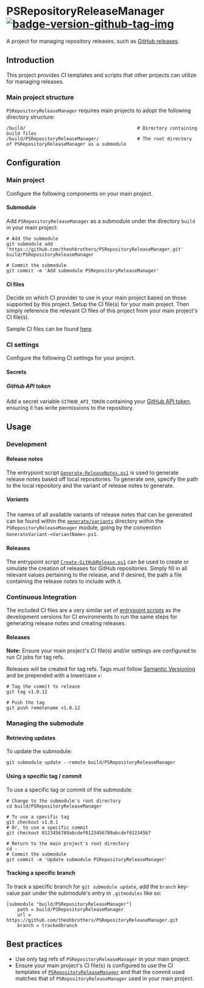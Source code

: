 # PSRepositoryReleaseManager [![badge-version-github-tag-img][]][badge-version-github-tag-src]

[badge-version-github-tag-img]: https://img.shields.io/github/v/tag/theohbrothers/PSRepositoryReleaseManager?style=flat-square
[badge-version-github-tag-src]: https://github.com/theohbrothers/PSRepositoryReleaseManager/releases

A project for managing repository releases, such as [GitHub releases](https://help.github.com/en/articles/about-releases).

## Introduction

This project provides CI templates and scripts that other projects can utilize for managing releases.

### Main project structure

`PSRepositoryReleaseManager` requires main projects to adopt the following directory structure:

```shell
/build/                                         # Directory containing build files
/build/PSRepositoryReleaseManager/              # The root directory of PSRepositoryReleaseManager as a submodule
```

## Configuration

### Main project

Configure the following components on your main project.

#### Submodule

Add `PSRepositoryReleaseManager` as a submodule under the directory `build` in your main project:

```shell
# Add the submodule
git submodule add 'https://github.com/theohbrothers/PSRepositoryReleaseManager.git' build/PSRepositoryReleaseManager

# Commit the submodule
git commit -m 'Add submodule PSRepositoryReleaseManager'
```

#### CI files

Decide on which CI provider to use in your main project based on those supported by this project. Setup the CI file(s) for your main project. Then simply reference the relevant CI files of this project from your main project's CI file(s).

Sample CI files can be found [here](docs/samples/ci).

### CI settings

Configure the following CI settings for your project.

#### Secrets

##### GitHub API token

Add a secret variable `GITHUB_API_TOKEN` containing your [GitHub API token](https://help.github.com/en/articles/creating-a-personal-access-token-for-the-command-line), ensuring it has write permissions to the repository.

## Usage

### Development

#### Release notes

The entrypoint script [`Generate-ReleaseNotes.ps1`](src/scripts/dev/Generate-ReleaseNotes.ps1) is used to generate release notes based off local repositories. To generate one, specify the path to the local repository and the variant of release notes to generate.

##### Variants

The names of all available variants of release notes that can be generated can be found within the [`generate/variants`](src/PSRepositoryReleaseManager/generate/variants) directory within the `PSRepositoryReleaseManager` module, going by the convention `GenerateVariant-<VariantName>.ps1`.

#### Releases

The entrypoint script [`Create-GitHubRelease.ps1`](src/scripts/dev/Create-GitHubRelease.ps1) can be used to create or simulate the creation of releases for GitHub repositories. Simply fill in all relevant values pertaining to the release, and if desired, the path a file containing the release notes to include with it.

### Continuous Integration

The included CI files are a very similar set of [entrypoint scripts](src/scripts/ci) as the development versions for CI environments to run the same steps for generating release notes and creating releases.

#### Releases

**Note:** Ensure your main project's CI file(s) and/or settings are configured to run CI jobs for tag refs.

Releases will be created for tag refs. Tags must follow [Semantic Versioning](https://semver.org/) and be prepended with a lowercase `v`:

```shell
# Tag the commit to release
git tag v1.0.12

# Push the tag
git push remotename v1.0.12
```

### Managing the submodule

#### Retrieving updates

To update the submodule:

```shell
git submodule update --remote build/PSRepositoryReleaseManager
```

#### Using a specific tag / commit

To use a specific tag or commit of the submodule:

```shell
# Change to the submodule's root directory
cd build/PSRepositoryReleaseManager

# To use a specific tag
git checkout v1.0.1
# Or, to use a specific commit
git checkout 0123456789abcdef0123456789abcdef01234567

# Return to the main project's root directory
cd -
# Commit the submodule
git commit -m 'Update submodule PSRepositoryReleaseManager'
```

#### Tracking a specific branch

To track a specific branch for  `git submodule update`, add the `branch` key-value pair under the submodule's entry in `.gitmodules` like so:

```shell
[submodule "build/PSRepositoryReleaseManager"]
	path = build/PSRepositoryReleaseManager
	url = https://github.com/theohbrothers/PSRepositoryReleaseManager.git
	branch = trackedbranch
```

## Best practices

- Use only tag refs of `PSRepositoryReleaseManager` in your main project.
- Ensure your main project's CI file(s) is configured to use the CI templates of [`PSRepositoryReleaseManager`](https://github.com/theohbrothers/PSRepositoryReleaseManager) and that the commit used matches that of `PSRepositoryReleaseManager` used in your main project.
